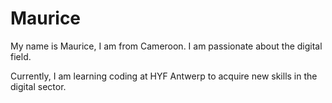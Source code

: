 # Maurice
My name is Maurice, I am from Cameroon.
I am passionate about the digital field. 

Currently, I am learning coding at HYF Antwerp to acquire new skills in the digital sector. 